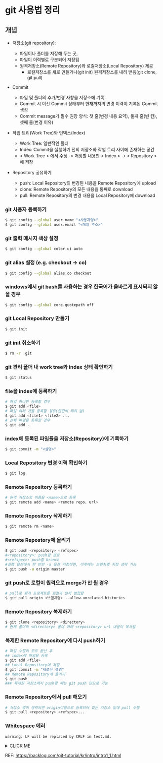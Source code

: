 # git 사용법 정리

## 개념
- 저장소(git repository): 
    - 파일이나 폴더를 저장해 두는 곳, 
    - 파일이 이력별로 구분되어 저장됨
    - 원격저장소(Remote Repository)와 로컬저장소(Local Repository) 제공
        - 로컬저장소를 새로 만들거나(git init) 원격저장소를 내려 받음(git clone, git pull)

- Commit
    - 파일 및 폴더의 추가/변경 사항을 저장소에 기록
    - Commit 시 이전 Commit 상태부터 현재까지의 변경 이력이 기록된 Commit 생성
    - Commit message가 필수
        권장 양식: 첫 줄(변경 내용 요약), 둘째 줄(빈 칸), 셋째 줄(변경 이유)
    
- 작업 트리(Work Tree)와 인덱스(Index)
    - Work Tree: 일반적인 폴더
    - Index: Commit을 실행하기 전의 저장소와 작업 트리 사이에 존재하는 공간
    - < Work Tree > 에서 수정 -> 저장할 내용만 < Index > -> < Repository >에 저장

- Repository 공유하기
    - push: Local Repository의 변경된 내용을 Remote Repository에 upload
    - clone: Remote Repository의 모든 내용을 통째로 download
    - pull: Remote Repository의 변경 내용을 Local Repository에 download


### git 사용자 등록하기
```bash
$ git config --global user.name "<사용자명>"
$ git config --global user.email "<메일 주소>"
```

### git 출력 메시지 색상 설정
```bash
$ git config --global color.ui auto
```

### git alias 설정 (e.g. checkout -> co)
```bash
$ git config --global alias.co checkout
```

### windows에서 git bash를 사용하는 경우 한국어가 올바르게 표시되지 않을 경우
```bash
$ git config --global core.quotepath off
```

### git Local Repository 만들기
```bash
$ git init
```

### git init 취소하기
```bash
$ rm -r .git
```

### git 관리 폴더 내 work tree와 index 상태 확인하기
```bash
$ git status
```

### file을 index에 등록하기
```bash
# 파일 하나만 등록할 경우
$ git add <file>
# 파일 여러 개를 등록할 경우(한칸씩 띄워 씀)
$ git add <file1> <file2> ...
# 전체 파일을 등록할 경우
$ git add .
```

### index에 등록된 파일들을 저장소(Repository)에 기록하기
```bash
$ git commit -m "<설명>"
```

### Local Repository 변경 이력 확인하기
```bash
$ git log
```

### Remote Repository 등록하기
```bash
# 원격 저장소의 이름을 <name>으로 등록
$ git remote add <name> <remote repo. url>
```

### Remote Repository 삭제하기
```bash
$ git remote rm <name>
```

### Remote Repostory에 올리기
```bash
$ git push <repository> <refspec>
#<repository>: push할 경로 
#<refspec>: push할 branch
#실행 옵션에서 한 번만 -u 옵션 지정하면, 이후에는 브렌치명 지정 생락 가능
$ git push -u origin master
```

### git push로 로컬이 원격으로 merge가 안 될 경우
```bash
# pull로 원격 프로젝트를 로컬과 먼저 병합함
$ git pull origin <브랜치명> --allow-unrelated-histories
```

### Remote Repository 복제하기
```bash
$ git clone <repository> <directory>
# 현재 폴더의 <directory> 폴더 아래 <repository> url 내용이 복사됨
```

### 복제한 Remote Repository에 다시 push하기
```bash
# 파일 수정이 모두 끝난 후
## index에 파일을 등록
$ git add <file>
## Local Repository에 저장
$ git commit -m "새로운 설명"
## Remote Repository에 올리기
$ git push
### 복제한 저장소에서 push할 때는 git push 만으로 가능
```

### Remote Repository에서 pull 해오기
```bash
# 저장소 명이 생략되면 origin이름으로 등록되어 있는 저장소 밑에 pull 수행
$ git pull <repository> <refspec>...
```

### Whitespace 에러
```warning: LF will be replaced by CRLF in test.md. ```

<details><summary>CLICK ME</summary>

for windowns
```
git config --global core.autocrlf true
```

for linux or mac
```
git config --global core.autocrlf true input
```

에러 메시지만 끌 경우
```
git config --global core.safecrlf false
```

REF. https://blog.jaeyoon.io/2018/01/git-crlf.html

</details>

REF: <https://backlog.com/git-tutorial/kr/intro/intro1_1.html>
